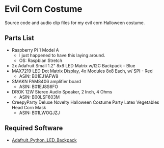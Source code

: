 # Evil Corn Costume

Source code and audio clip files for my evil corn Halloween costume.

## Parts List

 * Raspberry Pi 1 Model A
    * I just happened to have this laying around.
    * OS: Raspbian Stretch
 * 2x Adafruit Small 1.2" 8x8 LED Matrix w/I2C Backpack - Blue
 * MAX7219 LED Dot Matrix Display, 4x Modules 8x8 Each, w/ SPI - Red
    * ASIN: B01EJ1AFW8
 * SMAKN PAM8406 amplifier board
    * ASIN: B01EJ8S6FO
 * DROK 12W Stereo Audio Speaker, 2 Inch, 4 Ohms
    * ASIN: B00LSF603M
 * CreepyParty Deluxe Novelty Halloween Costume Party Latex Vegetables Head Corn Mask
    * ASIN: B01LWOQJZJ

## Required Software

 * [Adafruit_Python_LED_Backpack](https://github.com/adafruit/Adafruit_Python_LED_Backpack)
